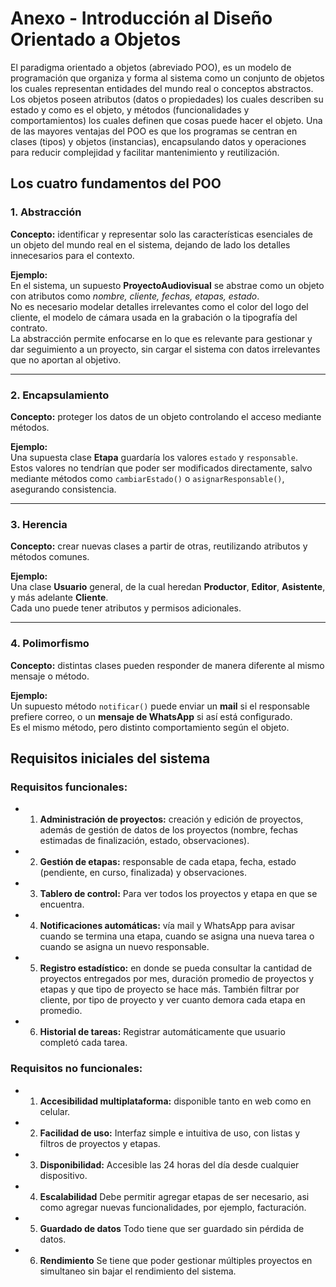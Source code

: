 # Anexo - Introducción al Diseño Orientado a Objetos

El paradigma orientado a objetos (abreviado POO), es un modelo de programación que organiza y forma al sistema como un conjunto de objetos los cuales representan entidades del mundo real o conceptos abstractos. Los objetos poseen atributos (datos o propiedades) los cuales describen su estado y como es el objeto, y métodos (funcionalidades y comportamientos) los cuales definen que cosas puede hacer el objeto.
Una de las mayores ventajas del POO es que los programas se centran en clases (tipos) y objetos (instancias), encapsulando datos y operaciones para reducir complejidad y facilitar mantenimiento y reutilización.

## Los cuatro fundamentos del POO

### 1. Abstracción
**Concepto:** identificar y representar solo las características esenciales de un objeto del mundo real en el sistema, dejando de lado los detalles innecesarios para el contexto.

**Ejemplo:**  
En el sistema, un supuesto **ProyectoAudiovisual** se abstrae como un objeto con atributos como *nombre, cliente, fechas, etapas, estado*.  
No es necesario modelar detalles irrelevantes como el color del logo del cliente, el modelo de cámara usada en la grabación o la tipografía del contrato.  
La abstracción permite enfocarse en lo que es relevante para gestionar y dar seguimiento a un proyecto, sin cargar el sistema con datos irrelevantes que no aportan al objetivo.

---

### 2. Encapsulamiento
**Concepto:** proteger los datos de un objeto controlando el acceso mediante métodos.  

**Ejemplo:**  
Una supuesta clase **Etapa** guardaría los valores `estado` y `responsable`.  
Estos valores no tendrían que poder ser modificados directamente, salvo mediante métodos como `cambiarEstado()` o `asignarResponsable()`, asegurando consistencia.

---

### 3. Herencia
**Concepto:** crear nuevas clases a partir de otras, reutilizando atributos y métodos comunes.  

**Ejemplo:**  
Una clase **Usuario** general, de la cual heredan **Productor**, **Editor**, **Asistente**, y más adelante **Cliente**.  
Cada uno puede tener atributos y permisos adicionales.

---

### 4. Polimorfismo
**Concepto:** distintas clases pueden responder de manera diferente al mismo mensaje o método.  

**Ejemplo:**  
Un supuesto método `notificar()` puede enviar un **mail** si el responsable prefiere correo, o un **mensaje de WhatsApp** si así está configurado.  
Es el mismo método, pero distinto comportamiento según el objeto.

## Requisitos iniciales del sistema

### Requisitos funcionales:

- 1. **Administración de proyectos:** creación y edición de proyectos, además de gestión de datos de los proyectos (nombre, fechas estimadas de finalización, estado, observaciones).
- 2. **Gestión de etapas:** responsable de cada etapa, fecha, estado (pendiente, en curso, finalizada) y observaciones.
- 3. **Tablero de control:** Para ver todos los proyectos y etapa en que se encuentra.
- 4. **Notificaciones automáticas:** vía mail y WhatsApp para avisar cuando se termina una etapa, cuando se asigna una nueva tarea o cuando se asigna un nuevo responsable.
- 5. **Registro estadístico:** en donde se pueda consultar la cantidad de proyectos entregados por mes, duración promedio de proyectos y etapas y que tipo de proyecto se hace más. También filtrar por cliente, por tipo de proyecto y ver cuanto demora cada etapa en promedio.
- 6. **Historial de tareas:** Registrar automáticamente que usuario completó cada tarea.

### Requisitos no funcionales:

- 1. **Accesibilidad multiplataforma:** disponible tanto en web como en celular.
- 2. **Facilidad de uso:** Interfaz simple e intuitiva de uso, con listas y filtros de proyectos y etapas.
- 3. **Disponibilidad:** Accesible las 24 horas del día desde cualquier dispositivo.
- 4. **Escalabilidad** Debe permitir agregar etapas de ser necesario, asi como agregar nuevas funcionalidades, por ejemplo, facturación.
- 5. **Guardado de datos** Todo tiene que ser guardado sin pérdida de datos.
- 6. **Rendimiento** Se tiene que poder gestionar múltiples proyectos en simultaneo sin bajar el rendimiento del sistema.